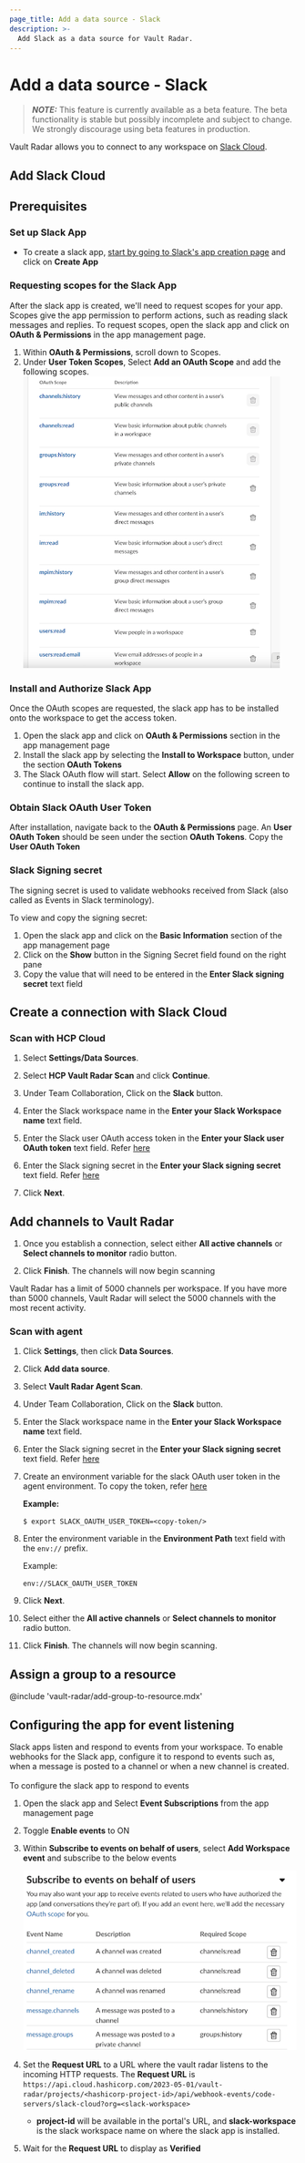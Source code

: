 ```yaml
---
page_title: Add a data source - Slack
description: >-
  Add Slack as a data source for Vault Radar.
---
```


# Add a data source - Slack

> **_NOTE:_**  This feature is currently available as a beta feature. The beta functionality is stable but possibly incomplete and subject to change. We strongly discourage using beta features in production.


Vault Radar allows you to connect to any workspace on [Slack
Cloud](#add-slack-cloud).

## Add Slack Cloud

## Prerequisites

### Set up Slack App

- To create a slack app, [start by going to Slack's app creation page](https://docs.slack.dev/quickstart/#creating) and click on **Create App**

### Requesting scopes for the Slack App
    
After the slack app is created, we'll need to request scopes for your app. 
Scopes give the app permission to perform actions, such as reading slack messages and replies.
To request scopes, open the slack app and click on **OAuth & Permissions** in the app management page.
1. Within **OAuth & Permissions**, scroll down to Scopes.
1. Under **User Token Scopes**, Select **Add an OAuth Scope** and add the following scopes.
    ![Slack App OAuth Scopes](slack-cloud-oauth-scopes.png)

### Install and Authorize Slack App

Once the OAuth scopes are requested, the slack app has to be installed onto the workspace to get the access token.

1. Open the slack app and click on **OAuth & Permissions** section in the app management page
1. Install the slack app by selecting the **Install to Workspace** button, under the section **OAuth Tokens**
1. The Slack OAuth flow will start. Select **Allow** on the following screen to continue to install the slack app.

### Obtain Slack OAuth User Token

After installation, navigate back to the **OAuth & Permissions** page. An **User OAuth Token** should be seen under the section **OAuth Tokens**.
Copy the **User OAuth Token**


### Slack Signing secret

The signing secret is used to validate webhooks received from Slack (also called as Events in Slack terminology). 

To view and copy the signing secret:
1. Open the slack app and click on the **Basic Information** section of the app management page
2. Click on the **Show** button in the Signing Secret field found on the right pane
3. Copy the value that will need to be entered in the **Enter Slack signing secret** text field

## Create a connection with Slack Cloud

### Scan with HCP Cloud

1. Select **Settings/Data Sources**.

1. Select **HCP Vault Radar Scan** and click **Continue**.

1. Under Team Collaboration, Click on the **Slack** button.

1. Enter the Slack workspace name in the **Enter your Slack Workspace name** text field.

2. Enter the Slack user OAuth access token in the **Enter your Slack user OAuth token** text field. Refer [here](#obtain-slack-oauth-user-token)

3. Enter the Slack signing secret in the **Enter your Slack signing secret** text field. Refer [here](#slack-signing-secret)

4. Click **Next**.

## Add channels to Vault Radar

1. Once you establish a connection, select either **All active channels** or **Select channels to monitor** radio button.

1. Click **Finish**. The channels will now begin scanning

<Note>

Vault Radar has a limit of 5000 channels per workspace. If you have more
than 5000 channels, Vault Radar will select the 5000 channels with the
most recent activity.

</Note>

### Scan with agent

1. Click **Settings**, then click **Data Sources**.

1. Click **Add data source**.

1. Select **Vault Radar Agent Scan**.

1. Under Team Collaboration, Click on the **Slack** button.

1. Enter the Slack workspace name in the **Enter your Slack Workspace name** text field.

2. Enter the Slack signing secret in the **Enter your Slack signing secret** text field. Refer [here](#slack-signing-secret)

3. Create an environment variable for the slack OAuth user token in the agent environment. To copy the token, refer [here](#obtain-slack-oauth-user-token)
   
   **Example:**

   <CodeBlockConfig hideClipboard>

   ```shell-session
   $ export SLACK_OAUTH_USER_TOKEN=<copy-token/>
   ```

   </CodeBlockConfig>

4. Enter the environment variable in the **Environment Path** text field with the `env://` prefix.
   
   Example:
   
   ```plaintext
   env://SLACK_OAUTH_USER_TOKEN
   ```

5. Click **Next**.

6. Select either the **All active channels** or **Select channels to monitor** radio
   button.

7. Click **Finish**. The channels will now begin scanning.

## Assign a group to a resource

@include 'vault-radar/add-group-to-resource.mdx'


## Configuring the app for event listening


Slack apps listen and respond to events from your workspace. To enable webhooks for the Slack app, configure it to respond to events
such as, when a message is posted to a channel or when a new channel is created.<br/><br/>
To configure the slack app to respond to events

1. Open the slack app and Select **Event Subscriptions** from the app management page
1. Toggle **Enable events** to ON
1. Within **Subscribe to events on behalf of users**, select **Add Workspace event** and subscribe to the below events

    ![Slack Events Subscribed](slack-cloud-events-subscribed.png)

2. Set the **Request URL** to a URL where the vault radar listens to the incoming HTTP requests.
The **Request URL** is `https://api.cloud.hashicorp.com/2023-05-01/vault-radar/projects/<hashicorp-project-id>/api/webhook-events/code-servers/slack-cloud?org=<slack-workspace>`
   - **project-id** will be available in the portal's URL, and **slack-workspace** is the slack workspace name on where the slack app is installed.

1. Wait for the **Request URL** to display as **Verified** 